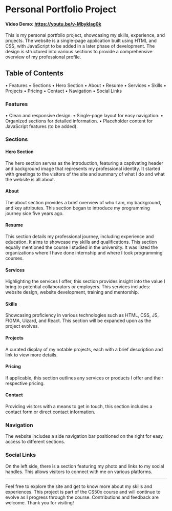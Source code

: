 # Personal Portfolio Project
#### Video Demo: https://youtu.be/v-Mbyklag0k
This is my personal portfolio project, showcasing my skills, experience, and projects. The website is a single-page application built using HTML and CSS, with JavaScript to be added in a later phase of development. The design is structured into various sections to provide a comprehensive overview of my professional profile.
## Table of Contents
•	Features
•	Sections
•	Hero Section
•	About
•	Resume
•	Services
•	Skills
•	Projects
•	Pricing
•	Contact
•	Navigation
•	Social Links
### Features
•	Clean and responsive design.
•	Single-page layout for easy navigation.
•	Organized sections for detailed information.
•	Placeholder content for JavaScript features (to be added).
### Sections
#### Hero Section
The hero section serves as the introduction, featuring a captivating header and background image that represents my professional identity. It started with greetings to the visitors of the site and summary of what I do and what the website is all about.
#### About
The about section provides a brief overview of who I am, my background, and key attributes. This section began to introduce my programming journey sice five years ago.
#### Resume
This section details my professional journey, including experience and education. It aims to showcase my skills and qualifications. This section equally mentioned the course I studied in the university. It was listed the organizations where I have done internship and where I took programming courses.
#### Services
Highlighting the services I offer, this section provides insight into the value I bring to potential collaborators or employers. This services includes: website design, website development, training and mentorship.
#### Skills
Showcasing proficiency in various technologies such as HTML, CSS, JS, FIGMA, Uizard, and React. This section will be expanded upon as the project evolves.
#### Projects
A curated display of my notable projects, each with a brief description and link to view more details.
#### Pricing
If applicable, this section outlines any services or products I offer and their respective pricing.
#### Contact
Providing visitors with a means to get in touch, this section includes a contact form or direct contact information.
### Navigation
The website includes a side navigation bar positioned on the right for easy access to different sections.
### Social Links
On the left side, there is a section featuring my photo and links to my social handles. This allows visitors to connect with me on various platforms.
________________________________________
Feel free to explore the site and get to know more about my skills and experiences. This project is part of the CS50x course and will continue to evolve as I progress through the course. Contributions and feedback are welcome. Thank you for visiting!